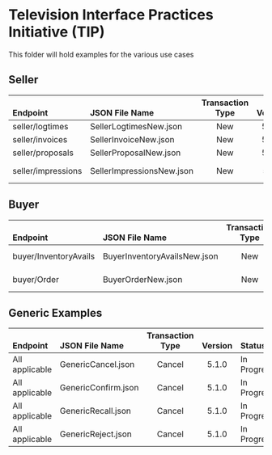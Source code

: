 # Television Interface Practices Initiative (TIP)

This folder will hold examples for the various use cases

## Seller
| <br>**Endpoint** | <br>**JSON File Name** | **Transaction<br>Type** | <br>**Version**|<br>**Status** |
|:---|:---|:---:|:---:|:---|
|seller/logtimes|SellerLogtimesNew.json|New|5.0.0|Complete|
|seller/invoices|SellerInvoiceNew.json|New|5.0.0|Complete|
|seller/proposals|SellerProposalNew.json|New|5.0.0|Complete|
|seller/impressions|SellerImpressionsNew.json|New|5.x.x|In Progress|

## Buyer
| <br>**Endpoint** | <br>**JSON File Name** | **Transaction<br>Type** | <br>**Version**|<br>**Status** |
|:---|:---|:---:|:---:|:---|
|buyer/InventoryAvails|BuyerInventoryAvailsNew.json|New|5.0.0|In Progress|
|buyer/Order|BuyerOrderNew.json|New|5.0.0|In Progress|

## Generic Examples
| <br>**Endpoint** | <br>**JSON File Name** | **Transaction<br>Type** | <br>**Version**|<br>**Status** |
|:---|:---|:---:|:---:|:---|
|All applicable|GenericCancel.json|Cancel|5.1.0|In Progress|
|All applicable|GenericConfirm.json|Cancel|5.1.0|In Progress|
|All applicable|GenericRecall.json|Cancel|5.1.0|In Progress|
|All applicable|GenericReject.json|Cancel|5.1.0|In Progress|
